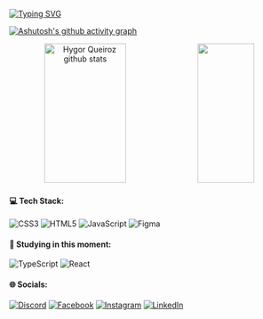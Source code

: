 [![Typing SVG](https://readme-typing-svg.herokuapp.com/?color=blue&size=35&center=true&vCenter=true&width=1000&lines=Hi!+My+name+is+Hygor+Queiroz;I'm+24+years+old;I'm+from+Brazil;I+Study+Systems+Analysis+and+Development;Be+Welcome!+:%29)](https://git.io/typing-svg)

[![Ashutosh's github activity graph](https://github-readme-activity-graph.vercel.app/graph?username=hygorqc&bg_color=031019&color=21A7FF&line=6DC5FF&point=21A7FF&area=true&hide_border=true)](https://github.com/ashutosh00710/github-readme-activity-graph)

<div align="center">  
  <img width="54%" height="250px" src="https://github-readme-stats.vercel.app/api?username=hygorqc&show_icons=true&count_private=true&hide_border=true&title_color=21A7FF&icon_color=21A7FF&text_color=6DC5FF&bg_color=0d1117" alt="Hygor Queiroz github stats" /> 
  <img width="45%" height="250px" src="https://github-readme-stats.vercel.app/api/top-langs/?username=hygorqc&layout=compact&hide_border=true&title_color=21A7FF&text_color=6DC5FF&bg_color=0d1117" />
</div>

#### 💻 Tech Stack:
![CSS3](https://img.shields.io/badge/css3-%231572B6.svg?style=for-the-badge&logo=css3&logoColor=white) ![HTML5](https://img.shields.io/badge/html5-%23E34F26.svg?style=for-the-badge&logo=html5&logoColor=white) ![JavaScript](https://img.shields.io/badge/javascript-%23323330.svg?style=for-the-badge&logo=javascript&logoColor=%23F7DF1E) 	![Figma](https://img.shields.io/badge/figma-%23F24E1E.svg?style=for-the-badge&logo=figma&logoColor=white) 
#### 📑 Studying in this moment:
![TypeScript](https://img.shields.io/badge/typescript-%23007ACC.svg?style=for-the-badge&logo=typescript&logoColor=white) ![React](https://img.shields.io/badge/react-%2320232a.svg?style=for-the-badge&logo=react&logoColor=%2361DAFB)

#### 🌐 Socials:

[![Discord](https://img.shields.io/badge/Discord-%237289DA.svg?logo=discord&logoColor=white)](https://discord.gg/hygorqc) [![Facebook](https://img.shields.io/badge/Facebook-%231877F2.svg?logo=Facebook&logoColor=white)](https://facebook.com/hygor.queiroz.33) [![Instagram](https://img.shields.io/badge/Instagram-%23E4405F.svg?logo=Instagram&logoColor=white)](https://instagram.com/hygorqc) [![LinkedIn](https://img.shields.io/badge/LinkedIn-%230077B5.svg?logo=linkedin&logoColor=white)](https://linkedin.com/in/hygor-queiroz)
